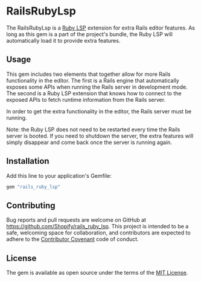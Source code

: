 # RailsRubyLsp

The RailsRubyLsp is a [Ruby LSP](https://github.com/Shopify/ruby-lsp) extension for extra Rails editor features. As long
as this gem is a part of the project's bundle, the Ruby LSP will automatically load it to provide extra features.

## Usage

This gem includes two elements that together allow for more Rails functionality in the editor. The first is a Rails
engine that automatically exposes some APIs when running the Rails server in development mode. The second is a Ruby LSP
extension that knows how to connect to the exposed APIs to fetch runtime information from the Rails server.

In order to get the extra functionality in the editor, the Rails server must be running.

Note: the Ruby LSP does not need to be restarted every time the Rails server is booted. If you need to shutdown the
server, the extra features will simply disappear and come back once the server is running again.

## Installation

Add this line to your application's Gemfile:

```ruby
gem "rails_ruby_lsp"
```

## Contributing

Bug reports and pull requests are welcome on GitHub at https://github.com/Shopify/rails_ruby_lsp. This project is
intended to be a safe, welcoming space for collaboration, and contributors are expected to adhere to the
[Contributor Covenant](https://github.com/Shopify/rails_ruby_lsp/blob/main/CODE_OF_CONDUCT.md) code of conduct.

## License

The gem is available as open source under the terms of the
[MIT License](https://github.com/Shopify/rails_ruby_lsp/blob/main/LICENSE.txt).
